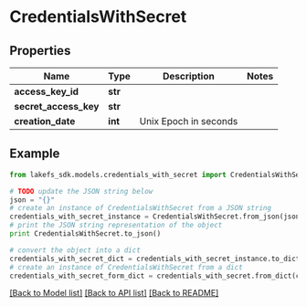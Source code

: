 # CredentialsWithSecret


## Properties
Name | Type | Description | Notes
------------ | ------------- | ------------- | -------------
**access_key_id** | **str** |  | 
**secret_access_key** | **str** |  | 
**creation_date** | **int** | Unix Epoch in seconds | 

## Example

```python
from lakefs_sdk.models.credentials_with_secret import CredentialsWithSecret

# TODO update the JSON string below
json = "{}"
# create an instance of CredentialsWithSecret from a JSON string
credentials_with_secret_instance = CredentialsWithSecret.from_json(json)
# print the JSON string representation of the object
print CredentialsWithSecret.to_json()

# convert the object into a dict
credentials_with_secret_dict = credentials_with_secret_instance.to_dict()
# create an instance of CredentialsWithSecret from a dict
credentials_with_secret_form_dict = credentials_with_secret.from_dict(credentials_with_secret_dict)
```
[[Back to Model list]](../README.md#documentation-for-models) [[Back to API list]](../README.md#documentation-for-api-endpoints) [[Back to README]](../README.md)


